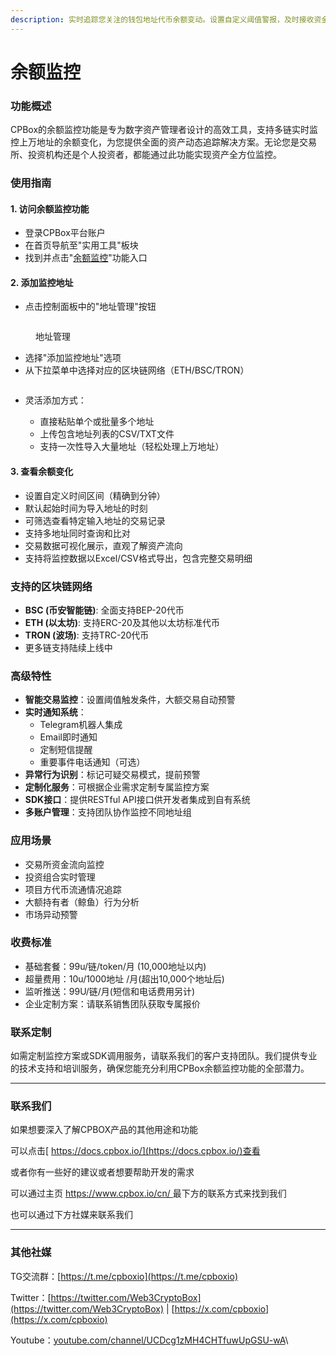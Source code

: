 ```yaml
---
description: 实时追踪您关注的钱包地址代币余额变动。设置自定义阈值警报，及时接收资金流入流出通知
---
```


# 余额监控

### 功能概述

CPBox的余额监控功能是专为数字资产管理者设计的高效工具，支持多链实时监控上万地址的余额变化，为您提供全面的资产动态追踪解决方案。无论您是交易所、投资机构还是个人投资者，都能通过此功能实现资产全方位监控。

### 使用指南

#### 1. 访问余额监控功能

* 登录CPBox平台账户
* 在首页导航至"实用工具"板块
* 找到并点击"[余额监控](https://www.cpbox.io/cn/balance/monitor)"功能入口

#### 2. 添加监控地址

* 点击控制面板中的"地址管理"按钮

<figure><img src="https://www.cpbox.io/cpfiles/2025-03-03/d86huywhtz3k43z7xg.png" alt=""><figcaption><p>地址管理</p></figcaption></figure>

* 选择"添加监控地址"选项
* 从下拉菜单中选择对应的区块链网络（ETH/BSC/TRON）

<figure><img src="https://www.cpbox.io/cpfiles/2025-03-03/d86hxoef8uwfeaeeep.png" alt=""><figcaption></figcaption></figure>

*   灵活添加方式：

    * 直接粘贴单个或批量多个地址
    * 上传包含地址列表的CSV/TXT文件
    * 支持一次性导入大量地址（轻松处理上万地址）



#### 3. 查看余额变化

* 设置自定义时间区间（精确到分钟）
* 默认起始时间为导入地址的时刻
* 可筛选查看特定输入地址的交易记录
* 支持多地址同时查询和比对
* 交易数据可视化展示，直观了解资产流向
* 支持将监控数据以Excel/CSV格式导出，包含完整交易明细

### 支持的区块链网络

* **BSC (币安智能链)**: 全面支持BEP-20代币
* **ETH (以太坊)**: 支持ERC-20及其他以太坊标准代币
* **TRON (波场)**: 支持TRC-20代币
* 更多链支持陆续上线中

### 高级特性

* **智能交易监控**：设置阈值触发条件，大额交易自动预警
* **实时通知系统**：
  * Telegram机器人集成
  * Email即时通知
  * 定制短信提醒
  * 重要事件电话通知（可选）
* **异常行为识别**：标记可疑交易模式，提前预警
* **定制化服务**：可根据企业需求定制专属监控方案
* **SDK接口**：提供RESTful API接口供开发者集成到自有系统
* **多账户管理**：支持团队协作监控不同地址组

### 应用场景

* 交易所资金流向监控
* 投资组合实时管理
* 项目方代币流通情况追踪
* 大额持有者（鲸鱼）行为分析
* 市场异动预警

### 收费标准

* 基础套餐：99u/链/token/月 (10,000地址以内)
* 超量费用：10u/1000地址 /月(超出10,000个地址后)
* 监听推送：99U/链/月(短信和电话费用另计)
* 企业定制方案：请联系销售团队获取专属报价

### 联系定制

如需定制监控方案或SDK调用服务，请联系我们的客户支持团队。我们提供专业的技术支持和培训服务，确保您能充分利用CPBox余额监控功能的全部潜力。

***

### 联系我们

如果想要深入了解CPBOX产品的其他用途和功能

可以点击[ https://docs.cpbox.io/](https://docs.cpbox.io/)查看

或者你有一些好的建议或者想要帮助开发的需求

可以通过主页 [https://www.cpbox.io/cn/ ](https://www.cpbox.io/cn/)最下方的联系方式来找到我们

也可以通过下方社媒来联系我们

***

### 其他社媒

TG交流群：[https://t.me/cpboxio](https://t.me/cpboxio)

Twitter：[https://twitter.com/Web3CryptoBox](https://twitter.com/Web3CryptoBox) | [https://x.com/cpboxio](https://x.com/cpboxio)

Youtube：[youtube.com/channel/UCDcg1zMH4CHTfuwUpGSU-wA](../solana-gong-ju/solana-yi-jian-fa-bi.md)\
